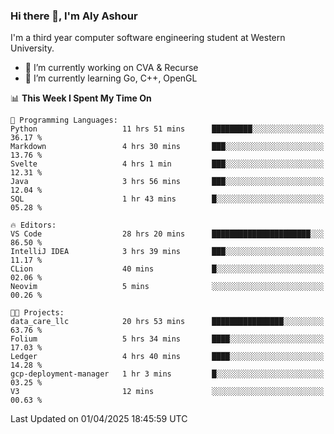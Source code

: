 ### Hi there 👋, I'm Aly Ashour
I'm a third year computer software engineering student at Western University.

- 🔭 I’m currently working on CVA & Recurse
- 🌱 I’m currently learning Go, C++, OpenGL

<!--START_SECTION:waka-->
📊 **This Week I Spent My Time On** 

```text
💬 Programming Languages: 
Python                   11 hrs 51 mins      █████████░░░░░░░░░░░░░░░░   36.17 % 
Markdown                 4 hrs 30 mins       ███░░░░░░░░░░░░░░░░░░░░░░   13.76 % 
Svelte                   4 hrs 1 min         ███░░░░░░░░░░░░░░░░░░░░░░   12.31 % 
Java                     3 hrs 56 mins       ███░░░░░░░░░░░░░░░░░░░░░░   12.04 % 
SQL                      1 hr 43 mins        █░░░░░░░░░░░░░░░░░░░░░░░░   05.28 % 

🔥 Editors: 
VS Code                  28 hrs 20 mins      ██████████████████████░░░   86.50 % 
IntelliJ IDEA            3 hrs 39 mins       ███░░░░░░░░░░░░░░░░░░░░░░   11.17 % 
CLion                    40 mins             █░░░░░░░░░░░░░░░░░░░░░░░░   02.06 % 
Neovim                   5 mins              ░░░░░░░░░░░░░░░░░░░░░░░░░   00.26 % 

🐱‍💻 Projects: 
data_care_llc            20 hrs 53 mins      ████████████████░░░░░░░░░   63.76 % 
Folium                   5 hrs 34 mins       ████░░░░░░░░░░░░░░░░░░░░░   17.03 % 
Ledger                   4 hrs 40 mins       ████░░░░░░░░░░░░░░░░░░░░░   14.28 % 
gcp-deployment-manager   1 hr 3 mins         █░░░░░░░░░░░░░░░░░░░░░░░░   03.25 % 
V3                       12 mins             ░░░░░░░░░░░░░░░░░░░░░░░░░   00.63 % 
```


 Last Updated on 01/04/2025 18:45:59 UTC
<!--END_SECTION:waka-->
